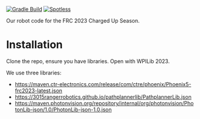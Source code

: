 [![Gradle Build](https://github.com/FRC1466/robot-code-2023/actions/workflows/main.yml/badge.svg)](https://github.com/FRC1466/robot-code-2023/actions/workflows/main.yml) [![Spotless](https://github.com/FRC1466/robot-code-2023/actions/workflows/spotless.yml/badge.svg)](https://github.com/FRC1466/robot-code-2023/actions/workflows/spotless.yml)
<br>

Our robot code for the FRC 2023 Charged Up Season.

# Installation
Clone the repo, ensure you have libraries. Open with WPILib 2023.

We use three libraries:
- https://maven.ctr-electronics.com/release/com/ctre/phoenix/Phoenix5-frc2023-latest.json
- https://3015rangerrobotics.github.io/pathplannerlib/PathplannerLib.json
- https://maven.photonvision.org/repository/internal/org/photonvision/PhotonLib-json/1.0/PhotonLib-json-1.0.json
